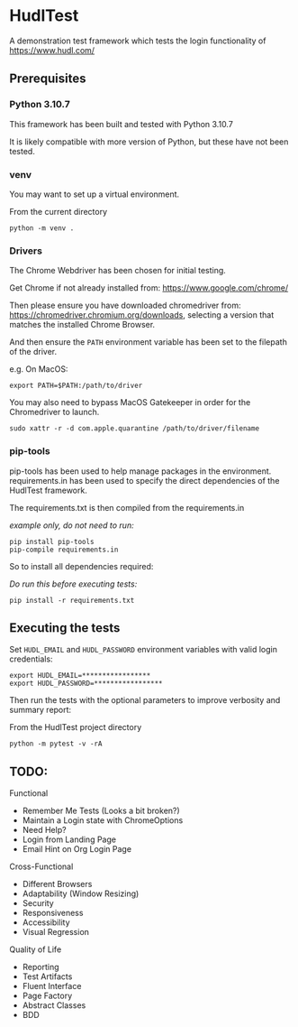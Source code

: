 # HudlTest

A demonstration test framework which tests the login functionality of https://www.hudl.com/

## Prerequisites

### Python 3.10.7

This framework has been built and tested with Python 3.10.7

It is likely compatible with more version of Python, but these have not been tested.

### venv

You may want to set up a virtual environment.

From the current directory 
```
python -m venv .
```
### Drivers

The Chrome Webdriver has been chosen for initial testing.

Get Chrome if not already installed from: https://www.google.com/chrome/

Then please ensure you have downloaded chromedriver from: https://chromedriver.chromium.org/downloads, selecting a version that matches the installed Chrome Browser.

And then ensure the ```PATH``` environment variable has been set to the filepath of the driver.

e.g. On MacOS:

```
export PATH=$PATH:/path/to/driver
```

You may also need to bypass MacOS Gatekeeper in order for the Chromedriver to launch.

```
sudo xattr -r -d com.apple.quarantine /path/to/driver/filename
```


### pip-tools

pip-tools has been used to help manage packages in the environment. requirements.in has been used to specify the direct dependencies of the HudlTest framework.

The requirements.txt is then compiled from the requirements.in

*example only, do not need to run:*
```
pip install pip-tools
pip-compile requirements.in
```

So to install all dependencies required:

*Do run this before executing tests:*
```
pip install -r requirements.txt
```

## Executing the tests

Set ```HUDL_EMAIL``` and ```HUDL_PASSWORD``` environment variables with valid login credentials:

```
export HUDL_EMAIL=*****************
export HUDL_PASSWORD=*****************
```

Then run the tests with the optional parameters to improve verbosity and summary report:

From the HudlTest project directory

```
python -m pytest -v -rA
```

## TODO:

Functional

* Remember Me Tests (Looks a bit broken?)
* Maintain a Login state with ChromeOptions
* Need Help?
* Login from Landing Page
* Email Hint on Org Login Page

Cross-Functional

* Different Browsers
* Adaptability (Window Resizing)
* Security
* Responsiveness
* Accessibility
* Visual Regression

Quality of Life

* Reporting
* Test Artifacts
* Fluent Interface
* Page Factory
* Abstract Classes
* BDD
